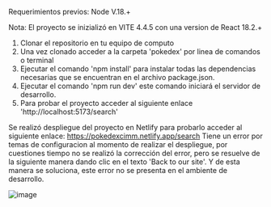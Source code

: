 Requerimientos previos: 
Node V.18.+

Nota: El proyecto se inizializó en VITE 4.4.5 con una version de React 18.2.+

1. Clonar el repositorio en tu equipo de computo
2. Una vez clonado acceder a la carpeta 'pokedex' por linea de comandos o terminal
3. Ejecutar el comando 'npm install' para instalar todas las dependencias necesarias que se encuentran en el archivo package.json.
4. Ejecutar el comando 'npm run dev' este comando iniciará el servidor de desarrollo.
5. Para probar el proyecto acceder al siguiente enlace 'http://localhost:5173/search'


Se realizó despliegue del proyecto en Netlify para probarlo acceder al siguiente enlace: https://pokedexcimm.netlify.app/search
Tiene un error por temas de configuracion al momento de realizar el despliegue, por cuestiones tiempo no se realizó la corrección del error, pero se resuelve de la siguiente manera dando clic en el texto 'Back to our site'. Y de esta manera se soluciona, este error no se presenta en el ambiente de desarrollo.

![image](https://github.com/cesarimm/testreact/assets/29169664/b5275fb8-e37f-4f25-aa0a-8de137ed8c61)


